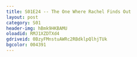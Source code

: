 ```yaml
---
title: S01E24 -- The One Where Rachel Finds Out
layout: post
category: S01
header-img: hBmk9HKBAMU
oloadid: RMJ1XZDTXd4
gdriveid: 0BzyFMnstuAWRc2RBdklpQlhjTUk
bgcolor: 004391
---
```


<!--more--> 
